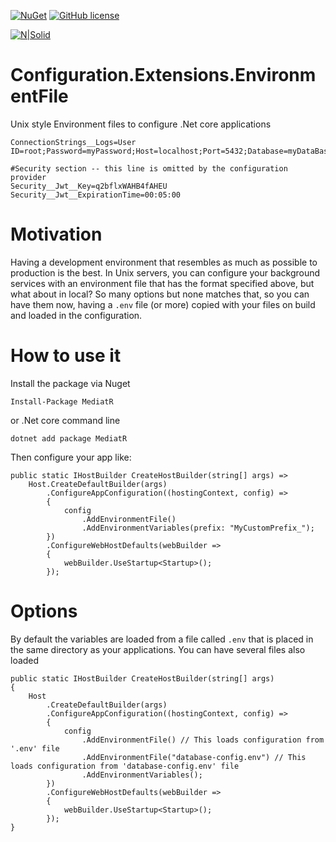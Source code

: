 [![NuGet](https://img.shields.io/nuget/v/Configuration.Extensions.EnvironmentFile.svg?style=flat)](https://www.nuget.org/packages/Configuration.Extensions.EnvironmentFile/) 
[![GitHub license](https://img.shields.io/github/license/griffo-io/Configuration.Extensions.EnvironmentFile.svg)](https://raw.githubusercontent.com/griffo-io/Configuration.Extensions.EnvironmentFile/master/LICENSE)

[![N|Solid](https://avatars2.githubusercontent.com/u/39886363?s=200&v=4)](https://github.com/griffo-io/Configuration.Extensions.EnvironmentFile)


# Configuration.Extensions.EnvironmentFile

Unix style Environment files to configure .Net core applications

```
ConnectionStrings__Logs=User ID=root;Password=myPassword;Host=localhost;Port=5432;Database=myDataBase;

#Security section -- this line is omitted by the configuration provider
Security__Jwt__Key=q2bflxWAHB4fAHEU
Security__Jwt__ExpirationTime=00:05:00
```

# Motivation

Having a development environment that resembles as much as possible to production is the best.
In Unix servers, you can configure your background services with an environment file that has the format specified above, but what about in local?
So many options but none matches that, so you can have them now, having a `.env` file (or more) copied with your files on build and loaded in the configuration.

# How to use it

Install the package via Nuget

```
Install-Package MediatR

```

or .Net core command line


```
dotnet add package MediatR

```

Then configure your app like:


```
public static IHostBuilder CreateHostBuilder(string[] args) =>
    Host.CreateDefaultBuilder(args)
        .ConfigureAppConfiguration((hostingContext, config) =>
        {
            config
                .AddEnvironmentFile()
                .AddEnvironmentVariables(prefix: "MyCustomPrefix_");
        })
        .ConfigureWebHostDefaults(webBuilder =>
        {
            webBuilder.UseStartup<Startup>();
        });

```

# Options

By default the variables are loaded from a file called `.env` that is placed in the same directory as your applications.
You can have several files also loaded

```
public static IHostBuilder CreateHostBuilder(string[] args)
{
    Host
        .CreateDefaultBuilder(args)
        .ConfigureAppConfiguration((hostingContext, config) =>
        {
            config
                .AddEnvironmentFile() // This loads configuration from '.env' file
                .AddEnvironmentFile("database-config.env") // This loads configuration from 'database-config.env' file
                .AddEnvironmentVariables();
        })
        .ConfigureWebHostDefaults(webBuilder =>
    	{
            webBuilder.UseStartup<Startup>();
        });
}
```

